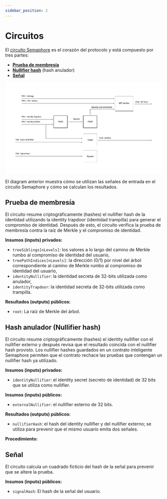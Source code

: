 ```yaml
---
sidebar_position: 2
---
```


# Circuitos

El [circuito Semaphore](https://github.com/semaphore-protocol/semaphore/tree/main/packages/circuits) es el corazón del protocolo y está compuesto por tres partes:

-   [**Prueba de membresía**](#prueba-de-membresía)
-   [**Nullifier hash**](#hash-anulador-nullifier-hash) (hash anulador)
-   [**Señal**](#señal)

![Semaphore circuit](https://github.com/semaphore-protocol/semaphore/raw/main/packages/circuits/scheme.png)

El diagram anterior muestra cómo se utilizan las señales de entrada en el circuito Semaphore y cómo se calculan los resultados.

## Prueba de membresía

El circuito resume criptográficamente (hashes) el nullifier hash de la identidad utilizando la identity trapdoor (identidad trampilla) para generar el compromiso de identidad. Después de esto, el circuito verifica la prueba de membresía contra la raíz de Merkle y el compromiso de identidad.

**Insumos (inputs) privados:**

-   `treeSiblings[nLevels]`: los valores a lo largo del camino de Merkle rumbo al compromiso de identidad del usuario,
-   `treePathIndices[nLevels]`: la dirección (0/1) por nivel del árbol correspondiente al camino de Merkle rumbo al compromiso de identidad del usuario,
-   `identityNullifier`: la identidad secreta de 32-bits utilizada como anulador,
-   `identityTrapdoor`: la identidad secreta de 32-bits utilizada como trampilla.

**Resultados (outputs) públicos:**

-   `root`: La raíz de Merkle del árbol.

## Hash anulador (Nullifier hash)

El circuito resume criptográficamente (hashes) el identity nullifier con el nullifier externo y después revisa que el resultado coincida con el nullifier hash provisto.
Los nullifier hashes guardados en un contrato inteligente Semaphore permiten que el contrato rechace las pruebas que contengan un nullifier hash ya utilizado.

**Insumos (inputs) privados:**

-   `identityNullifier`: el identity secret (secreto de identidad) de 32 bits que se utiliza como nullifier.

**Insumos (inputs) públicos:**

-   `externalNullifier`: el nullifier externo de 32 bits.

**Resultados (outputs) públicos:**

-   `nullifierHash`: el hash del identity nullifier y del nullifier externo; se utiliza para prevenir que el mismo usuario emita dos señales.

**Procedimiento:**

## Señal

El circuito calcula un cuadrado ficticio del hash de la señal para prevenir que se altere la prueba.

**Insumos (inputs) públicos:**

-   `signalHash`: El hash de la señal del usuario.

